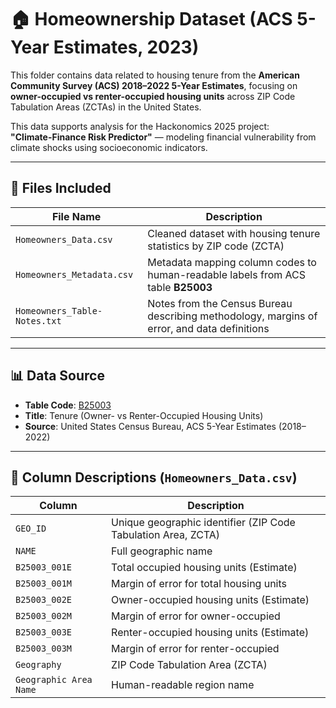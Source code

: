 # 🏠 Homeownership Dataset (ACS 5-Year Estimates, 2023)

This folder contains data related to housing tenure from the **American Community Survey (ACS) 2018–2022 5-Year Estimates**, focusing on **owner-occupied vs renter-occupied housing units** across ZIP Code Tabulation Areas (ZCTAs) in the United States.

This data supports analysis for the Hackonomics 2025 project:  
**"Climate-Finance Risk Predictor"** — modeling financial vulnerability from climate shocks using socioeconomic indicators.

---

## 📁 Files Included

| File Name | Description |
|-----------|-------------|
| `Homeowners_Data.csv` | Cleaned dataset with housing tenure statistics by ZIP code (ZCTA) |
| `Homeowners_Metadata.csv` | Metadata mapping column codes to human-readable labels from ACS table **B25003** |
| `Homeowners_Table-Notes.txt` | Notes from the Census Bureau describing methodology, margins of error, and data definitions |

---

## 📊 Data Source

- **Table Code**: [B25003](https://data.census.gov/table?q=B25003&g=010XX00US&tid=ACSDT5Y2022.B25003)
- **Title**: Tenure (Owner- vs Renter-Occupied Housing Units)
- **Source**: United States Census Bureau, ACS 5-Year Estimates (2018–2022)

---

## 📑 Column Descriptions (`Homeowners_Data.csv`)

| Column | Description |
|--------|-------------|
| `GEO_ID` | Unique geographic identifier (ZIP Code Tabulation Area, ZCTA) |
| `NAME` | Full geographic name |
| `B25003_001E` | Total occupied housing units (Estimate) |
| `B25003_001M` | Margin of error for total housing units |
| `B25003_002E` | Owner-occupied housing units (Estimate) |
| `B25003_002M` | Margin of error for owner-occupied |
| `B25003_003E` | Renter-occupied housing units (Estimate) |
| `B25003_003M` | Margin of error for renter-occupied |
| `Geography` | ZIP Code Tabulation Area (ZCTA) |
| `Geographic Area Name` | Human-readable region name |


